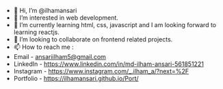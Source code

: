 - 👋 Hi, I’m @ilhamansari
- 👀 I’m interested in web development.
- 🌱 I’m currently learning html, css, javascript and I am looking forward to learning reactjs.
- 💞️ I’m looking to collaborate on frontend related projects.
- 📫 How to reach me :
- Email - ansariilham5@gmail.com
- LinkedIn - https://www.linkedin.com/in/md-ilham-ansari-561851221
- Instagram - https://www.instagram.com/_.ilham_a/?next=%2F
- Portfolio - https://ilhamansari.github.io/Port/
<!---
ilhamansari/ilhamansari is a ✨ special ✨ repository because its `README.md` (this file) appears on your GitHub profile.
You can click the Preview link to take a look at your changes.
--->
